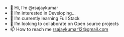 - 👋 Hi, I’m @rsajaykumar
- 👀 I’m interested in Developing...
- 🌱 I’m currently learning Full Stack
- 💞️ I’m looking to collaborate on Open source projects
- 📫 How to reach me rsajaykumar12@gmail.com
<!---
rsajaykumar/rsajaykumar is a ✨ special ✨ repository because its `README.md` (this file) appears on your GitHub profile.
You can click the Preview link to take a look at your changes.
--->
